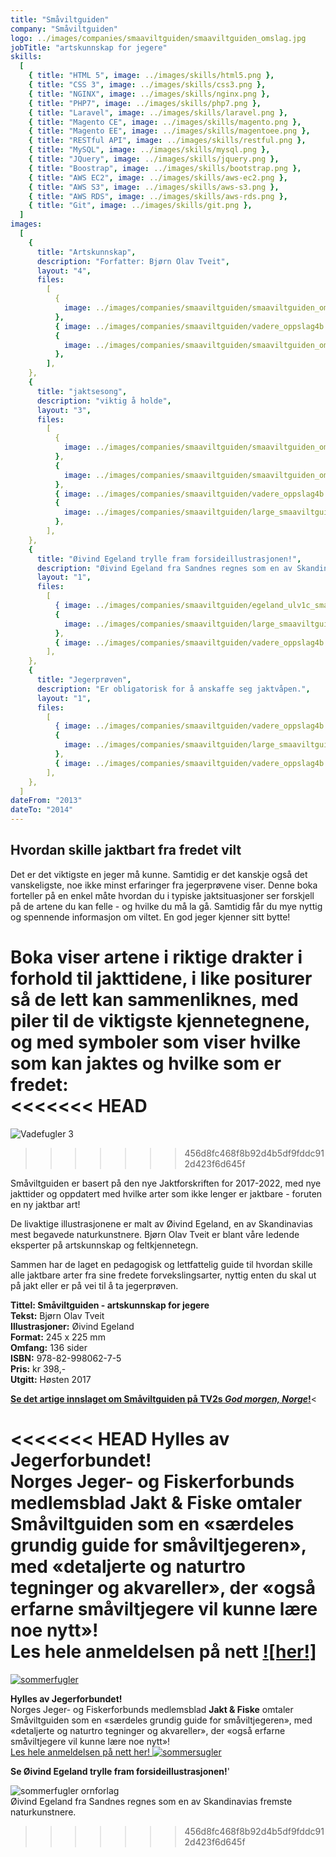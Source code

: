 ```yaml
---
title: "Småviltguiden"
company: "Småviltguiden"
logo: ../images/companies/smaaviltguiden/smaaviltguiden_omslag.jpg
jobTitle: "artskunnskap for jegere"
skills:
  [
    { title: "HTML 5", image: ../images/skills/html5.png },
    { title: "CSS 3", image: ../images/skills/css3.png },
    { title: "NGINX", image: ../images/skills/nginx.png },
    { title: "PHP7", image: ../images/skills/php7.png },
    { title: "Laravel", image: ../images/skills/laravel.png },
    { title: "Magento CE", image: ../images/skills/magento.png },
    { title: "Magento EE", image: ../images/skills/magentoee.png },
    { title: "RESTful API", image: ../images/skills/restful.png },
    { title: "MySQL", image: ../images/skills/mysql.png },
    { title: "JQuery", image: ../images/skills/jquery.png },
    { title: "Boostrap", image: ../images/skills/bootstrap.png },
    { title: "AWS EC2", image: ../images/skills/aws-ec2.png },
    { title: "AWS S3", image: ../images/skills/aws-s3.png },
    { title: "AWS RDS", image: ../images/skills/aws-rds.png },
    { title: "Git", image: ../images/skills/git.png },
  ]
images:
  [
    {
      title: "Artskunnskap",
      description: "Forfatter: Bjørn Olav Tveit",
      layout: "4",
      files:
        [
          {
            image: ../images/companies/smaaviltguiden/smaaviltguiden_omslag.jpg,
          },
          { image: ../images/companies/smaaviltguiden/vadere_oppslag4b.jpg },
          {
            image: ../images/companies/smaaviltguiden/smaaviltguiden_omslag.jpg,
          },
        ],
    },
    {
      title: "jaktsesong",
      description: "viktig å holde",
      layout: "3",
      files:
        [
          {
            image: ../images/companies/smaaviltguiden/smaaviltguiden_omslag.jpg,
          },
          {
            image: ../images/companies/smaaviltguiden/smaaviltguiden_omslag.jpg,
          },
          { image: ../images/companies/smaaviltguiden/vadere_oppslag4b.jpg },
          {
            image: ../images/companies/smaaviltguiden/large_smaaviltguiden_tv2_gmn_0.jpg,
          },
        ],
    },
    {
      title: "Øivind Egeland trylle fram forsideillustrasjonen!",
      description: "Øivind Egeland fra Sandnes regnes som en av Skandinavias fremste naturkunstnere.",
      layout: "1",
      files:
        [
          { image: ../images/companies/smaaviltguiden/egeland_ulv1c_small.jpg },
          {
            image: ../images/companies/smaaviltguiden/large_smaaviltguiden_tv2_gmn_0.jpg,
          },
          { image: ../images/companies/smaaviltguiden/vadere_oppslag4b.jpg },
        ],
    },
    {
      title: "Jegerprøven",
      description: "Er obligatorisk for å anskaffe seg jaktvåpen.",
      layout: "1",
      files:
        [
          { image: ../images/companies/smaaviltguiden/vadere_oppslag4b.jpg },
          {
            image: ../images/companies/smaaviltguiden/large_smaaviltguiden_tv2_gmn_0.jpg,
          },
          { image: ../images/companies/smaaviltguiden/vadere_oppslag4b.jpg },
        ],
    },
  ]
dateFrom: "2013"
dateTo: "2014"
---
```


## Hvordan skille jaktbart fra fredet vilt

Det er det viktigste en jeger må kunne. Samtidig er det kanskje også det vanskeligste, noe ikke minst erfaringer fra jegerprøvene viser. Denne boka forteller på en enkel måte hvordan du i typiske jaktsituasjoner ser forskjell på de artene du kan felle - og hvilke du må la gå. Samtidig får du mye nyttig og spennende informasjon om viltet. En god jeger kjenner sitt bytte!

Boka viser artene i riktige drakter i forhold til jakttidene, i like positurer så de lett kan sammenliknes, med piler til de viktigste kjennetegnene, og med symboler som viser hvilke som kan jaktes og hvilke som er fredet:  
<<<<<<< HEAD
=======
![Vadefugler 3](./../images/companies/smaaviltguiden.png)

> > > > > > > 456d8fc468f8b92d4b5df9fddc912d423f6d645f

Småviltguiden er basert på den nye Jaktforskriften for 2017-2022, med nye jakttider og oppdatert med hvilke arter som ikke lenger er jaktbare - foruten en ny jaktbar art!

De livaktige illustrasjonene er malt av Øivind Egeland, en av Skandinavias mest begavede naturkunstnere. Bjørn Olav Tveit er blant våre ledende eksperter på artskunnskap og feltkjennetegn.

Sammen har de laget en pedagogisk og lettfattelig guide til hvordan skille alle jaktbare arter fra sine fredete forvekslingsarter, nyttig enten du skal ut på jakt eller er på vei til å ta jegerprøven.

**Tittel: Småviltguiden - artskunnskap for jegere**  
**Tekst:** Bjørn Olav Tveit  
**Illustrasjoner:** Øivind Egeland  
**Format:** 245 x 225 mm  
**Omfang:** 136 sider  
**ISBN:** 978-82-998062-7-5  
**Pris:** kr 398,-  
**Utgitt:** Høsten 2017

**[Se det artige innslaget om Småviltguiden på TV2s _God morgen, Norge_!](http://www.tv2.no/v/1236888/)**<

<<<<<<< HEAD
**Hylles av Jegerforbundet!**  
Norges Jeger- og Fiskerforbunds medlemsblad **Jakt & Fiske** omtaler Småviltguiden som en «særdeles grundig guide for småviltjegeren», med «detaljerte og naturtro tegninger og akvareller», der «også erfarne småviltjegere vil kunne lære noe nytt»!  
Les hele anmeldelsen på nett [![her!]](https://www.njff.no/tema/jaktogfiske/Sider/Grundig-guide-for-smaviltjegeren.aspx)
=======
[![sommerfugler](./../images/companies/smaaviltguiden.png)](http://www.tv2.no/v/1236888/)

**Hylles av Jegerforbundet!**  
Norges Jeger- og Fiskerforbunds medlemsblad **Jakt & Fiske** omtaler Småviltguiden som en «særdeles grundig guide for småviltjegeren», med «detaljerte og naturtro tegninger og akvareller», der «også erfarne småviltjegere vil kunne lære noe nytt»!  
[Les hele anmeldelsen på nett her!
![sommersugler](./../images/companies/smaaviltguiden.png)](https://www.njff.no/tema/jaktogfiske/Sider/Grundig-guide-for-smaviltjegeren.aspx)

**Se Øivind Egeland trylle fram forsideillustrasjonen!**'

![sommerfugler ornforlag](./../images/companies/smaaviltguiden.png)  
Øivind Egeland fra Sandnes regnes som en av Skandinavias fremste naturkunstnere.

> > > > > > > 456d8fc468f8b92d4b5df9fddc912d423f6d645f
